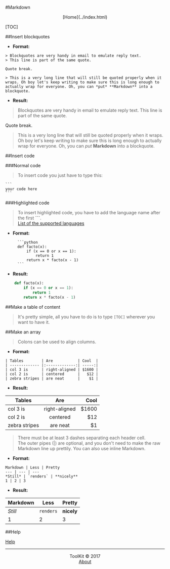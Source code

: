 #Markdown
<center>[Home](../index.html)</center>

[TOC]

##Insert blockquotes

* **Format:**  

```
> Blockquotes are very handy in email to emulate reply text.
> This line is part of the same quote.

Quote break.

> This is a very long line that will still be quoted properly when it wraps. Oh boy let's keep writing to make sure this is long enough to actually wrap for everyone. Oh, you can *put* **Markdown** into a blockquote. 
```

* **Result:**  

> Blockquotes are very handy in email to emulate reply text.
> This line is part of the same quote.

Quote break.

> This is a very long line that will still be quoted properly when it wraps. Oh boy let's keep writing to make sure this is long enough to actually wrap for everyone. Oh, you can *put* **Markdown** into a blockquote. 

##Insert code

###Normal code
> To insert code you just have to type this:

	```
	your code here
	```

###Highlighted code
> To insert highlighted code, you have to add the language name after the first **```**.  
> [List of the supported languages](https://support.codebasehq.com/articles/tips-tricks/syntax-highlighting-in-markdown)

* **Format:**

		```python
		def facto(x):
			if (x == 0 or x == 1):
				return 1
			return x * facto(x - 1)
		```
* **Result:**  

```python
	def facto(x):
		if (x == 0 or x == 1):
			return 1
		return x * facto(x - 1)
```

##Make a table of content

> It's pretty simple, all you have to do is to type ```[TOC]``` wherever you want to have it.

##Make an array

> Colons can be used to align columns.

* **Format:**  

```
| Tables        | Are           | Cool  |
| ------------- |:-------------:| -----:|
| col 3 is      | right-aligned | $1600 |
| col 2 is      | centered      |   $12 |
| zebra stripes | are neat      |    $1 |
```

* **Result:**  

| Tables        | Are           | Cool  |
| ------------- |:-------------:| -----:|
| col 3 is      | right-aligned | $1600 |
| col 2 is      | centered      |   $12 |
| zebra stripes | are neat      |    $1 |

> There must be at least 3 dashes separating each header cell.  
> The outer pipes (|) are optional, and you don't need to make the  raw Markdown line up prettily. You can also use inline Markdown.

* **Format:**  

```
Markdown | Less | Pretty
--- | --- | ---
*Still* | `renders` | **nicely**
1 | 2 | 3
```

* **Result:**  

Markdown | Less | Pretty
--- | --- | ---
*Still* | `renders` | **nicely**
1 | 2 | 3

##Help

[Help](https://github.com/adam-p/markdown-here/wiki/Markdown-Cheatsheet)


***

<center>ToolKit © 2017</center><center><a href="http://alexandre-ducobu.esy.es/En">About</a> </center>
